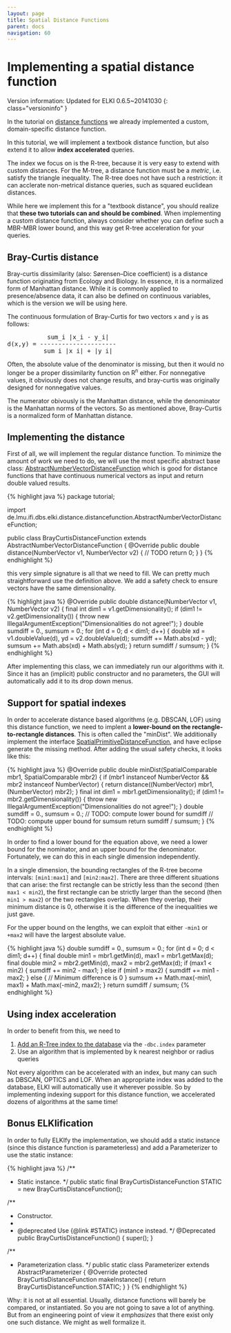```yaml
---
layout: page
title: Spatial Distance Functions
parent: docs
navigation: 60
---
```



Implementing a spatial distance function
========================================

Version information: Updated for ELKI 0.6.5~20141030
{: class="versioninfo" }

In the tutorial on [distance functions](distance_functions) we already implemented a custom, domain-specific distance function.

In this tutorial, we will implement a textbook distance function, but also extend it to allow **index accelerated** queries.

The index we focus on is the R-tree, because it is very easy to extend with custom distances. For the M-tree, a distance function must be a *metric*, i.e. satisfy the triangle inequality. The R-tree does not have such a restriction: it can acclerate non-metrical distance queries, such as squared euclidean distances.

While here we implement this for a "textbook distance", you should realize that **these two tutorials can and should be combined**. When implementing a custom distance function, always consider whether you can define such a MBR-MBR lower bound, and this way get R-tree acceleration for your queries.

Bray-Curtis distance
--------------------

Bray-curtis dissimilarity (also: Sørensen–Dice coefficient) is a distance function originating from Ecology and Biology. In essence, it is a normalized form of Manhattan distance. While it is commonly applied to presence/absence data, it can also be defined on continuous variables, which is the version we will be using here.

The continuous formulation of Bray-Curtis for two vectors `x` and `y` is as follows:

<pre>
           sum_i |x_i - y_i|
d(x,y) = ---------------------
          sum_i |x_i| + |y_i|
</pre>

Often, the absolute value of the denominator is missing, but then it would no longer be a proper dissimilarity function on R<sup>n</sup> either. For nonnegative values, it obviously does not change results, and bray-curtis was originally designed for nonnegative values.

The numerator obivously is the Manhattan distance, while the denominator is the Manhattan norms of the vectors. So as mentioned above, Bray-Curtis is a normalized form of Manhattan distance.

Implementing the distance
-------------------------

First of all, we will implement the regular distance function. To minimize the amount of work we need to do, we will use the most specific abstract base class: [AbstractNumberVectorDistanceFunction](/releases/0.7.5/doc/de/lmu/ifi/dbs/elki/distance/distancefunction/AbstractNumberVectorDistanceFunction.html) which is good for distance functions that have continuous numerical vectors as input and return double valued results.

{% highlight java %}
package tutorial;

import de.lmu.ifi.dbs.elki.distance.distancefunction.AbstractNumberVectorDistanceFunction;

public class BrayCurtisDistanceFunction extends AbstractNumberVectorDistanceFunction {
  @Override
  public double distance(NumberVector v1, NumberVector v2) {
    // TODO
    return 0;
  }
}
{% endhighlight %}

this very simple signature is all that we need to fill. We can pretty much straightforward use the definition above. We add a safety check to ensure vectors have the same dimensionality.

{% highlight java %}
  @Override
  public double distance(NumberVector v1, NumberVector v2) {
    final int dim1 = v1.getDimensionality();
    if (dim1 != v2.getDimensionality()) {
      throw new IllegalArgumentException("Dimensionalities do not agree!");
    }
    double sumdiff = 0., sumsum = 0.;
    for (int d = 0; d < dim1; d++) {
      double xd = v1.doubleValue(d), yd = v2.doubleValue(d);
      sumdiff += Math.abs(xd - yd);
      sumsum += Math.abs(xd) + Math.abs(yd);
    }
    return sumdiff / sumsum;
  }
{% endhighlight %}

After implementing this class, we can immediately run our algorithms with it. Since it has an (implicit) public constructor and no parameters, the GUI will automatically add it to its drop down menus.

Support for spatial indexes
---------------------------

In order to accelerate distance based algorithms (e.g. DBSCAN, LOF) using this distance function, we need to implent a **lower-bound on the rectangle-to-rectangle distances**. This is often called the "minDist". We additionally implement the interface [SpatialPrimitiveDistanceFunction](/releases/0.7.5/doc/de/lmu/ifi/dbs/elki/distance/distancefunction/SpatialPrimitiveDistanceFunction.html), and have eclipse generate the missing method. After adding the usual safety checks, it looks like this:

{% highlight java %}
  @Override
  public double minDist(SpatialComparable mbr1, SpatialComparable mbr2) {
    if (mbr1 instanceof NumberVector && mbr2 instanceof NumberVector) {
      return distance((NumberVector) mbr1, (NumberVector) mbr2);
    }
    final int dim1 = mbr1.getDimensionality();
    if (dim1 != mbr2.getDimensionality()) {
      throw new IllegalArgumentException("Dimensionalities do not agree!");
    }
    double sumdiff = 0., sumsum = 0.;
    // TODO: compute lower bound for sumdiff
    // TODO: compute upper bound for sumsum
    return sumdiff / sumsum;
  }
{% endhighlight %}

In order to find a lower bound for the equation above, we need a lower bound for the nominator, and an upper bound for the denominator. Fortunately, we can do this in each single dimension independently.

In a single dimension, the bounding rectangles of the R-tree become intervals: `[min1:max1]` and `[min2:max2]`. There are three different situations that can arise: the first rectangle can be strictly less than the second (then `max1 < min2`), the first rectangle can be strictly larger than the second (then `min1 > max2`) or the two rectangles overlap. When they overlap, their minimum distance is 0, otherwise it is the difference of the inequalities we just gave.

For the upper bound on the lengths, we can exploit that either `-min1` or `+max2` will have the largest absolute value.

{% highlight java %}
    double sumdiff = 0., sumsum = 0.;
    for (int d = 0; d < dim1; d++) {
      final double min1 = mbr1.getMin(d), max1 = mbr1.getMax(d);
      final double min2 = mbr2.getMin(d), max2 = mbr2.getMax(d);
      if (max1 < min2) {
        sumdiff += min2 - max1;
      } else if (min1 > max2) {
        sumdiff += min1 - max2;
      } else {
        // Minimum difference is 0
      }
      sumsum += Math.max(-min1, max1) + Math.max(-min2, max2);
    }
    return sumdiff / sumsum;
{% endhighlight %}

Using index acceleration
------------------------

In order to benefit from this, we need to

1.  [Add an R-Tree index to the database](/howto/use_indexes) via the `-dbc.index` parameter
2.  Use an algorithm that is implemented by k nearest neighbor or radius queries

Not every algorithm can be accelerated with an index, but many can such as DBSCAN, OPTICS and LOF. When an appropriate index was added to the database, ELKI will automatically use it wherever possible. So by implementing indexing support for this distance function, we accelerated dozens of algorithms at the same time!

Bonus ELKIification
-------------------

In order to fully ELKIfy the implementation, we should add a static instance (since this distance function is parameterless) and add a Parameterizer to use the static instance:

{% highlight java %}
  /**
   * Static instance.
   */
  public static final BrayCurtisDistanceFunction STATIC = new BrayCurtisDistanceFunction();

  /**
   * Constructor.
   * 
   * @deprecated Use {@link #STATIC} instance instead.
   */
  @Deprecated
  public BrayCurtisDistanceFunction() {
    super();
  }

  /**
   * Parameterization class.
   */
  public static class Parameterizer extends AbstractParameterizer {
    @Override
    protected BrayCurtisDistanceFunction makeInstance() {
      return BrayCurtisDistanceFunction.STATIC;
    }
  }
{% endhighlight %}

Why: it is not at all essential. Usually, distance functions will barely be compared, or instantiated. So you are not going to save a lot of anything. But from an engineering point of view it *emphasizes* that there exist only one such distance. We might as well formalize it.
